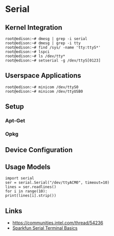 Serial
==

## Kernel Integration

    root@edison:~# dmesg | grep -i serial
    root@edison:~# dmesg | grep -i tty
    root@edison:~# find /sys/ -name 'tty:ttyS*'
    root@edison:~# lspci
    root@edison:~# ls /dev/tty*
    root@edison:~# setserial -g /dev/ttyS[0123]

## Userspace Applications

    root@edison:~# minicom /dev/ttyS0
    root@edison:~# minicom /dev/ttyUSB0

## Setup
### Apt-Get
### Opkg
## Device Configuration
## Usage Models

    import serial
    ser = serial.Serial("/dev/ttyACM0", timeout=10)
    lines = ser.readlines()
    for i in range(10):
    print(lines[i].strip())

## Links

- https://communities.intel.com/thread/54236
- [Sparkfun Serial Terminal Basics](https://learn.sparkfun.com/tutorials/terminal-basics/all)
